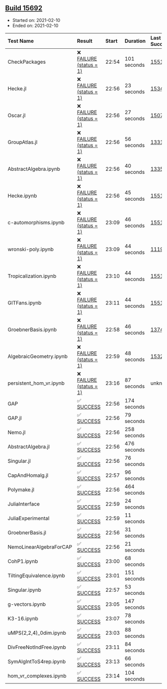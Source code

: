 ## [Build 15692](https://oscarci.mathematik.uni-kl.de/job/oscar/15692/)

* Started on: 2021-02-10
* Ended on: 2021-02-10

| Test Name    | Result | Start | Duration | Last Success | First Failure |
|:-------------|:-------|:------|:---------|:-------------|:--------------|
| CheckPackages | ❌ [FAILURE (status = 1)](https://oscarci.mathematik.uni-kl.de/job/oscar/15692/artifact/logs/build-15692/CheckPackages.log) | 22:54 | 101 seconds | [15514](https://oscarci.mathematik.uni-kl.de/job/oscar/15514/) | [15515](https://oscarci.mathematik.uni-kl.de/job/oscar/15515/) |
| Hecke.jl | ❌ [FAILURE (status = 1)](https://oscarci.mathematik.uni-kl.de/job/oscar/15692/artifact/logs/build-15692/Hecke.jl.log) | 22:56 | 23 seconds | [15344](https://oscarci.mathematik.uni-kl.de/job/oscar/15344/) | [15348](https://oscarci.mathematik.uni-kl.de/job/oscar/15348/) |
| Oscar.jl | ❌ [FAILURE (status = 1)](https://oscarci.mathematik.uni-kl.de/job/oscar/15692/artifact/logs/build-15692/Oscar.jl.log) | 22:56 | 27 seconds | [15079](https://oscarci.mathematik.uni-kl.de/job/oscar/15079/) | [15080](https://oscarci.mathematik.uni-kl.de/job/oscar/15080/) |
| GroupAtlas.jl | ❌ [FAILURE (status = 1)](https://oscarci.mathematik.uni-kl.de/job/oscar/15692/artifact/logs/build-15692/GroupAtlas.jl.log) | 22:56 | 56 seconds | [13311](https://oscarci.mathematik.uni-kl.de/job/oscar/13311/) | [13312](https://oscarci.mathematik.uni-kl.de/job/oscar/13312/) |
| AbstractAlgebra.ipynb | ❌ [FAILURE (status = 1)](https://oscarci.mathematik.uni-kl.de/job/oscar/15692/artifact/logs/build-15692/AbstractAlgebra.ipynb.log) | 22:56 | 40 seconds | [13355](https://oscarci.mathematik.uni-kl.de/job/oscar/13355/) | [13356](https://oscarci.mathematik.uni-kl.de/job/oscar/13356/) |
| Hecke.ipynb | ❌ [FAILURE (status = 1)](https://oscarci.mathematik.uni-kl.de/job/oscar/15692/artifact/logs/build-15692/Hecke.ipynb.log) | 22:56 | 45 seconds | [15514](https://oscarci.mathematik.uni-kl.de/job/oscar/15514/) | [15515](https://oscarci.mathematik.uni-kl.de/job/oscar/15515/) |
| c-automorphisms.ipynb | ❌ [FAILURE (status = 1)](https://oscarci.mathematik.uni-kl.de/job/oscar/15692/artifact/logs/build-15692/c-automorphisms.ipynb.log) | 23:09 | 46 seconds | [15514](https://oscarci.mathematik.uni-kl.de/job/oscar/15514/) | [15515](https://oscarci.mathematik.uni-kl.de/job/oscar/15515/) |
| wronski-poly.ipynb | ❌ [FAILURE (status = 1)](https://oscarci.mathematik.uni-kl.de/job/oscar/15692/artifact/logs/build-15692/wronski-poly.ipynb.log) | 23:09 | 44 seconds | [11192](https://oscarci.mathematik.uni-kl.de/job/oscar/11192/) | [11193](https://oscarci.mathematik.uni-kl.de/job/oscar/11193/) |
| Tropicalization.ipynb | ❌ [FAILURE (status = 1)](https://oscarci.mathematik.uni-kl.de/job/oscar/15692/artifact/logs/build-15692/Tropicalization.ipynb.log) | 23:10 | 44 seconds | [15514](https://oscarci.mathematik.uni-kl.de/job/oscar/15514/) | [15515](https://oscarci.mathematik.uni-kl.de/job/oscar/15515/) |
| GITFans.ipynb | ❌ [FAILURE (status = 1)](https://oscarci.mathematik.uni-kl.de/job/oscar/15692/artifact/logs/build-15692/GITFans.ipynb.log) | 23:11 | 44 seconds | [15514](https://oscarci.mathematik.uni-kl.de/job/oscar/15514/) | [15515](https://oscarci.mathematik.uni-kl.de/job/oscar/15515/) |
| GroebnerBasis.ipynb | ❌ [FAILURE (status = 1)](https://oscarci.mathematik.uni-kl.de/job/oscar/15692/artifact/logs/build-15692/GroebnerBasis.ipynb.log) | 22:58 | 46 seconds | [13748](https://oscarci.mathematik.uni-kl.de/job/oscar/13748/) | [13749](https://oscarci.mathematik.uni-kl.de/job/oscar/13749/) |
| AlgebraicGeometry.ipynb | ❌ [FAILURE (status = 1)](https://oscarci.mathematik.uni-kl.de/job/oscar/15692/artifact/logs/build-15692/AlgebraicGeometry.ipynb.log) | 22:59 | 48 seconds | [15322](https://oscarci.mathematik.uni-kl.de/job/oscar/15322/) | [15323](https://oscarci.mathematik.uni-kl.de/job/oscar/15323/) |
| persistent_hom_vr.ipynb | ❌ [FAILURE (status = 1)](https://oscarci.mathematik.uni-kl.de/job/oscar/15692/artifact/logs/build-15692/persistent_hom_vr.ipynb.log) | 23:16 | 87 seconds | unknown | unknown |
| GAP | ✅ [SUCCESS](https://oscarci.mathematik.uni-kl.de/job/oscar/15692/artifact/logs/build-15692/GAP.log) | 22:56 | 174 seconds |  |  |
| GAP.jl | ✅ [SUCCESS](https://oscarci.mathematik.uni-kl.de/job/oscar/15692/artifact/logs/build-15692/GAP.jl.log) | 22:56 | 79 seconds |  |  |
| Nemo.jl | ✅ [SUCCESS](https://oscarci.mathematik.uni-kl.de/job/oscar/15692/artifact/logs/build-15692/Nemo.jl.log) | 22:56 | 258 seconds |  |  |
| AbstractAlgebra.jl | ✅ [SUCCESS](https://oscarci.mathematik.uni-kl.de/job/oscar/15692/artifact/logs/build-15692/AbstractAlgebra.jl.log) | 22:56 | 476 seconds |  |  |
| Singular.jl | ✅ [SUCCESS](https://oscarci.mathematik.uni-kl.de/job/oscar/15692/artifact/logs/build-15692/Singular.jl.log) | 22:56 | 76 seconds |  |  |
| CapAndHomalg.jl | ✅ [SUCCESS](https://oscarci.mathematik.uni-kl.de/job/oscar/15692/artifact/logs/build-15692/CapAndHomalg.jl.log) | 22:57 | 96 seconds |  |  |
| Polymake.jl | ✅ [SUCCESS](https://oscarci.mathematik.uni-kl.de/job/oscar/15692/artifact/logs/build-15692/Polymake.jl.log) | 22:56 | 464 seconds |  |  |
| JuliaInterface | ✅ [SUCCESS](https://oscarci.mathematik.uni-kl.de/job/oscar/15692/artifact/logs/build-15692/JuliaInterface.log) | 22:59 | 24 seconds |  |  |
| JuliaExperimental | ✅ [SUCCESS](https://oscarci.mathematik.uni-kl.de/job/oscar/15692/artifact/logs/build-15692/JuliaExperimental.log) | 22:59 | 11 seconds |  |  |
| GroebnerBasis.jl | ✅ [SUCCESS](https://oscarci.mathematik.uni-kl.de/job/oscar/15692/artifact/logs/build-15692/GroebnerBasis.jl.log) | 22:56 | 31 seconds |  |  |
| NemoLinearAlgebraForCAP | ✅ [SUCCESS](https://oscarci.mathematik.uni-kl.de/job/oscar/15692/artifact/logs/build-15692/NemoLinearAlgebraForCAP.log) | 22:56 | 21 seconds |  |  |
| CohP1.ipynb | ✅ [SUCCESS](https://oscarci.mathematik.uni-kl.de/job/oscar/15692/artifact/logs/build-15692/CohP1.ipynb.log) | 23:00 | 68 seconds |  |  |
| TiltingEquivalence.ipynb | ✅ [SUCCESS](https://oscarci.mathematik.uni-kl.de/job/oscar/15692/artifact/logs/build-15692/TiltingEquivalence.ipynb.log) | 23:01 | 151 seconds |  |  |
| Singular.ipynb | ✅ [SUCCESS](https://oscarci.mathematik.uni-kl.de/job/oscar/15692/artifact/logs/build-15692/Singular.ipynb.log) | 22:57 | 53 seconds |  |  |
| g-vectors.ipynb | ✅ [SUCCESS](https://oscarci.mathematik.uni-kl.de/job/oscar/15692/artifact/logs/build-15692/g-vectors.ipynb.log) | 23:05 | 147 seconds |  |  |
| K3-16.ipynb | ✅ [SUCCESS](https://oscarci.mathematik.uni-kl.de/job/oscar/15692/artifact/logs/build-15692/K3-16.ipynb.log) | 23:07 | 78 seconds |  |  |
| uMPS(2,2,4)_0dim.ipynb | ✅ [SUCCESS](https://oscarci.mathematik.uni-kl.de/job/oscar/15692/artifact/logs/build-15692/uMPS-2-2-4-_0dim.ipynb.log) | 23:03 | 88 seconds |  |  |
| DivFreeNotIndFree.ipynb | ✅ [SUCCESS](https://oscarci.mathematik.uni-kl.de/job/oscar/15692/artifact/logs/build-15692/DivFreeNotIndFree.ipynb.log) | 23:11 | 84 seconds |  |  |
| SymAlgIntToS4rep.ipynb | ✅ [SUCCESS](https://oscarci.mathematik.uni-kl.de/job/oscar/15692/artifact/logs/build-15692/SymAlgIntToS4rep.ipynb.log) | 23:13 | 66 seconds |  |  |
| hom_vr_complexes.ipynb | ✅ [SUCCESS](https://oscarci.mathematik.uni-kl.de/job/oscar/15692/artifact/logs/build-15692/hom_vr_complexes.ipynb.log) | 23:14 | 104 seconds |  |  |
